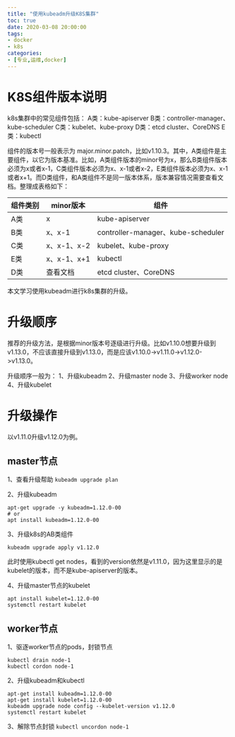 ```yaml
---
title: "使用kubeadm升级K8S集群"
toc: true
date: 2020-03-08 20:00:00
tags:
- docker
- k8s
categories: 
- [专业,运维,docker]
---
```


# K8S组件版本说明
k8s集群中的常见组件包括：
A类：kube-apiserver
B类：controller-manager、kube-scheduler
C类：kubelet、kube-proxy
D类：etcd cluster、CoreDNS
E类：kubectl

组件的版本号一般表示为 major.minor.patch，比如v1.10.3。其中，A类组件是主要组件，以它为版本基准。比如，A类组件版本的minor号为x，那么B类组件版本必须为x或者x-1，C类组件版本必须为x、x-1或者x-2，E类组件版本必须为x、x-1或者x+1。而D类组件，和A类组件不是同一版本体系，版本兼容情况需要查看文档。整理成表格如下：

| 组件类别 | minor版本 | 组件 |
| ----- | ----- | ----- |
| A类 | x | kube-apiserver |
| B类 | x、x-1 | controller-manager、kube-scheduler |
| C类 | x、x-1、x-2 | kubelet、kube-proxy |
| E类 | x、x-1、x+1 | kubectl |
| D类 | 查看文档 | etcd cluster、CoreDNS |

本文学习使用kubeadm进行k8s集群的升级。

<!--more-->

# 升级顺序
推荐的升级方法，是根据minor版本号逐级进行升级。比如v1.10.0想要升级到v1.13.0，不应该直接升级到v1.13.0，而是应该v1.10.0->v1.11.0->v1.12.0->v1.13.0。

升级顺序一般为：
1、升级kubeadm
2、升级master node
3、升级worker node
4、升级kubelet

# 升级操作
以v1.11.0升级v1.12.0为例。

## master节点
1、查看升级帮助
`kubeadm upgrade plan`

2、升级kubeadm
```
apt-get upgrade -y kubeadm=1.12.0-00
# or
apt install kubeadm=1.12.0-00
```

3、升级k8s的AB类组件
```
kubeadm upgrade apply v1.12.0
```
此时使用kubectl get nodes，看到的version依然是v1.11.0，因为这里显示的是kubelet的版本，而不是kube-apiserver的版本。

4、升级master节点的kubelet
```
apt install kubelet=1.12.0-00
systemctl restart kubelet
```

## worker节点
1、驱逐worker节点的pods，封锁节点
```
kubectl drain node-1
kubectl cordon node-1
```

2、升级kubeadm和kubectl
```
apt-get install kubeadm=1.12.0-00
apt-get install kubelet=1.12.0-00
kubeadm upgrade node config --kubelet-version v1.12.0
systemctl restart kubelet
```

3、解除节点封锁
`kubectl uncordon node-1`